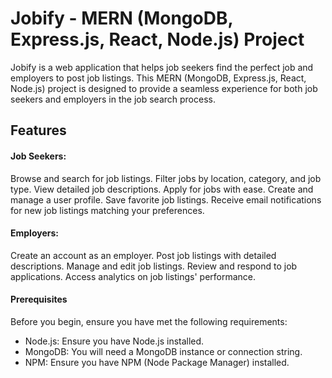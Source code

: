 # Jobify - MERN (MongoDB, Express.js, React, Node.js) Project

Jobify is a web application that helps job seekers find the perfect job and employers to post job listings. This MERN (MongoDB, Express.js, React, Node.js) project is designed to provide a seamless experience for both job seekers and employers in the job search process.

## Features

#### Job Seekers:

Browse and search for job listings.
Filter jobs by location, category, and job type.
View detailed job descriptions.
Apply for jobs with ease.
Create and manage a user profile.
Save favorite job listings.
Receive email notifications for new job listings matching your preferences.

#### Employers:

Create an account as an employer.
Post job listings with detailed descriptions.
Manage and edit job listings.
Review and respond to job applications.
Access analytics on job listings' performance.

#### Prerequisites

Before you begin, ensure you have met the following requirements:

- Node.js: Ensure you have Node.js installed.
- MongoDB: You will need a MongoDB instance or connection string.
- NPM: Ensure you have NPM (Node Package Manager) installed.
